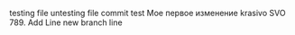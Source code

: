 testing file
untesting file
commit test
Мое первое изменение
krasivo
SVO
789.
Add Line
new branch line

